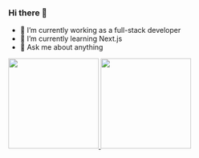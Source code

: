 ### Hi there 👋

<!--
Here are some ideas to get you started:

- 🔭 I’m currently working on ...
- 🌱 I’m currently learning ...
- 👯 I’m looking to collaborate on ...
- 🤔 I’m looking for help with ...
- 💬 Ask me about ...
- 📫 How to reach me: ...
- 😄 Pronouns: ...
- ⚡ Fun fact: ...
-->

- 🔭 I’m currently working as a full-stack developer
- 🌱 I’m currently learning Next.js
- 💬 Ask me about anything

<a href="https://github.com/kvn-alcantara">
  <img height="180em" src="https://github-readme-stats.vercel.app/api/top-langs/?username=kvn-alcantara&layout=compact&langs_count=6&theme=dracula" />
  <img height="180em" src="https://github-readme-stats.vercel.app/api?username=kvn-alcantara&show_icons=true&theme=dracula" />
</a>
